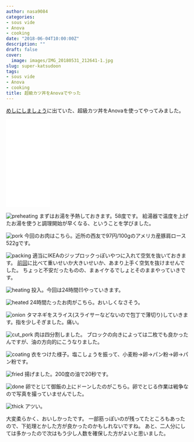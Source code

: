 ```yaml
---
author: nasa9084
categories:
- sous vide
- Anova
- cooking
date: "2018-06-04T10:00:00Z"
description: ""
draft: false
cover:
  image: images/IMG_20180531_212641-1.jpg
slug: super-katsudoon
tags:
- sous vide
- Anova
- cooking
title: 超級カツ丼をAnovaでやった
---
```



[めしにしましょう](https://amzn.to/2J8onek)に出ていた、超級カツ丼をAnovaを使ってやってみました。
<iframe style="width:120px;height:240px;" marginwidth="0" marginheight="0" scrolling="no" frameborder="0" src="//rcm-fe.amazon-adsystem.com/e/cm?lt1=_blank&bc1=000000&IS2=1&bg1=FFFFFF&fc1=000000&lc1=0000FF&t=nasa9084-22&o=9&p=8&l=as4&m=amazon&f=ifr&ref=as_ss_li_til&asins=B01N8Q8DA7&linkId=acf882d00d695d1ad1796d9ee199c920"></iframe>

![preheating](images/IMG_20180530_211744.jpg)
まずはお湯を予熱しておきます。58度です。
給湯器で温度を上げたお湯を使うと調理開始が早くなる、ということを学びました。

![pork](images/IMG_20180530_211854.jpg)
今回のお肉はこちら。近所の西友で97円/100gのアメリカ産豚肩ロース522gです。

![packing](images/IMG_20180530_212656.jpg)
適当にIKEAのジップロックっぽいやつに入れて空気を抜いておきます。
[前回](/anova-hello-world/)に比べて重いせいか大きいせいか、あまり上手く空気を抜けませんでした。
ちょっと不安だったものの、まぁイケるでしょとそのままやっていきです。

![heating](images/IMG_20180530_212807.jpg)
投入。今回は24時間(!)やっていきます。

![heated](images/IMG_20180531_205323.jpg)
24時間たったお肉がこちら。おいしくなさそう。

![onion](images/IMG_20180531_202055.jpg)
タマネギをスライス(スライサーなどないので包丁で薄切り)していきます。指を少しそぎました。痛い。

![cut_pork](images/IMG_20180531_205431.jpg)
肉は四分割しました。
ブロックの向きによっては二枚でも良かったんですが、油の方向的にこうなりました。

![coating](images/IMG_20180531_210933.jpg)
衣をつけた様子。塩こしょうを振って、小麦粉→卵→パン粉→卵→パン粉です。

![fried](images/IMG_20180531_211840.jpg)
揚げました。200度の油で20秒です。

![done](images/IMG_20180531_212641.jpg)
卵でとじて御飯の上にドーンしたのがこちら。卵でとじる作業は戦争なので写真を撮っていませんでした。

![thick](images/IMG_20180531_213153.jpg)
アツい。

大変柔らかく、おいしかったです。
一部筋っぽいのが残ってたところもあったので、下処理とかした方が良かったのかもしれないですね。
あと、二人分にしては多かったので次はもう少し人数を確保した方がよいと思いました。

